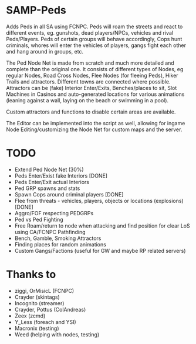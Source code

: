 # SAMP-Peds

Adds Peds in all SA using FCNPC.
Peds will roam the streets and react to different events, eg. gunshots, dead players/NPCs, vehicles and rival Peds/Players.
Peds of certain groups will behave accordingly, Cops hunt criminals, whores will enter the vehicles of players, gangs fight each other and hang around in groups, etc.

The Ped Node Net is made from scratch and much more detailed and complete than the original one.
It consists of different types of Nodes, eg regular Nodes, Road Cross Nodes, Flee Nodes (for fleeing Peds), Hiker Trails and attractors.
Different towns are connected where possible. Attractors can be (fake) Interior Enter/Exits, Benches/places to sit, Slot Machines in Casinos
and auto-generated locations for various animations (leaning against a wall, laying on the beach or swimming in a pool).

Custom attractors and functions to disable certain areas are available.

The Editor can be implemented into the script as well, allowing for ingame Node Editing/customizing
the Node Net for custom maps and the server.


# TODO

- Extend Ped Node Net (30%)
- Peds Enter/Exist fake Interiors [DONE]
- Peds Enter/Exit actual Interiors
- Ped GRP spawns and stats
- Spawn Cops around criminal players [DONE]
- Flee from threats - vehicles, players, objects or locations (explosions) [DONE]
- Aggro/FOF respecting PEDGRPs
- Ped vs Ped Fighting
- Free Roam/return to node when attacking and find position for clear LoS using CA/FCNPC Pathfinding
- Bench, Gamble, Smoking Attractors
- Finding places for random animations
- Custom Gangs/Factions (useful for GW and maybe RP related servers)

# Thanks to

- ziggi, OrMisicL (FCNPC)
- Crayder (skintags)
- Incognito (streamer)
- Crayder, Pottus (ColAndreas)
- Zeex (zcmd)
- Y_Less (foreach and YSI)
- Macronix (testing)
- Weed (helping with nodes, testing)
